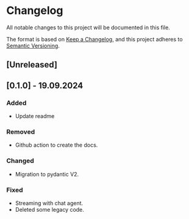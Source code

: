 # Changelog

All notable changes to this project will be documented in this file.

The format is based on [Keep a Changelog](https://keepachangelog.com/en/1.1.0/),
and this project adheres to [Semantic Versioning](https://semver.org/spec/v2.0.0.html).

## [Unreleased]

## [0.1.0] - 19.09.2024

### Added
- Update readme

### Removed
- Github action to create the docs.

### Changed
- Migration to pydantic V2.

### Fixed
- Streaming with chat agent.
- Deleted some legacy code.
